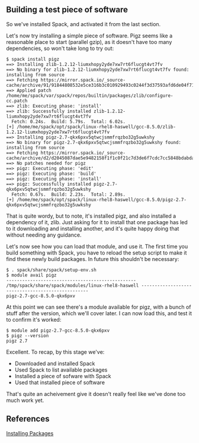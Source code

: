 ## Building a test piece of software

So we've installed Spack, and activated it from the last section.

Let's now try installing a simple piece of software.  Pigz seems like a
reasonable place to start (parallel gzip), as it doesn't have too many
dependencies, so won't take long to try out:

```
$ spack install pigz
==> Installing zlib-1.2.12-liumxhopy2yde7xw7rt6flucgt4vt7fv
==> No binary for zlib-1.2.12-liumxhopy2yde7xw7rt6flucgt4vt7fv found: installing from source
==> Fetching https://mirror.spack.io/_source-cache/archive/91/91844808532e5ce316b3c010929493c0244f3d37593afd6de04f71821d5136d9.tar.gz
==> Applied patch /home/me/spack/var/spack/repos/builtin/packages/zlib/configure-cc.patch
==> zlib: Executing phase: 'install'
==> zlib: Successfully installed zlib-1.2.12-liumxhopy2yde7xw7rt6flucgt4vt7fv
  Fetch: 0.24s.  Build: 5.79s.  Total: 6.02s.
[+] /home/me/spack/opt/spack/linux-rhel8-haswell/gcc-8.5.0/zlib-1.2.12-liumxhopy2yde7xw7rt6flucgt4vt7fv
==> Installing pigz-2.7-qkx6pxv5qtwcjsmmfrqzbo32g5uwkshy
==> No binary for pigz-2.7-qkx6pxv5qtwcjsmmfrqzbo32g5uwkshy found: installing from source
==> Fetching https://mirror.spack.io/_source-cache/archive/d2/d2045087dae5e9482158f1f1c0f21c7d3de6f7cdc7cc5848bdabda544e69aa58.tar.gz
==> No patches needed for pigz
==> pigz: Executing phase: 'edit'
==> pigz: Executing phase: 'build'
==> pigz: Executing phase: 'install'
==> pigz: Successfully installed pigz-2.7-qkx6pxv5qtwcjsmmfrqzbo32g5uwkshy
  Fetch: 0.67s.  Build: 2.23s.  Total: 2.89s.
[+] /home/me/spack/opt/spack/linux-rhel8-haswell/gcc-8.5.0/pigz-2.7-qkx6pxv5qtwcjsmmfrqzbo32g5uwkshy
```

That is quite wordy, but to note, it's installed pigz, and also installed a
dependency of it, zlib.  Just asking for it to install that one package has led
to it downloading and installing another, and it's quite happy doing that
without needing any guidance.

Let's now see how you can load that module, and use it.  The first time you
build something with Spack, you have to reload the setup script to make it find
these newly build packages.  In future this shouldn't be necessary:

```
$ . spack/share/spack/setup-env.sh
$ module avail pigz
------------------------------------------------- /tmp/spack/share/spack/modules/linux-rhel8-haswell --------------------------------------------------
pigz-2.7-gcc-8.5.0-qkx6pxv
```

At this point we can see there's a module available for pigz, with a bunch of
stuff after the version, which we'll cover later.  I can now load this, and
test it to confirm it's worked:

```
$ module add pigz-2.7-gcc-8.5.0-qkx6pxv
$ pigz --version
pigz 2.7
```

Excellent.  To recap, by this stage we've:

- Downloaded and installed Spack
- Used Spack to list available packages
- Installed a piece of sofware with Spack
- Used that installed piece of software

That's quite an acheivement give it doesn't really feel like we've done too
much work yet.

## References
[Installing Packages](https://spack-tutorial.readthedocs.io/en/latest/tutorial_basics.html#installing-packages)
